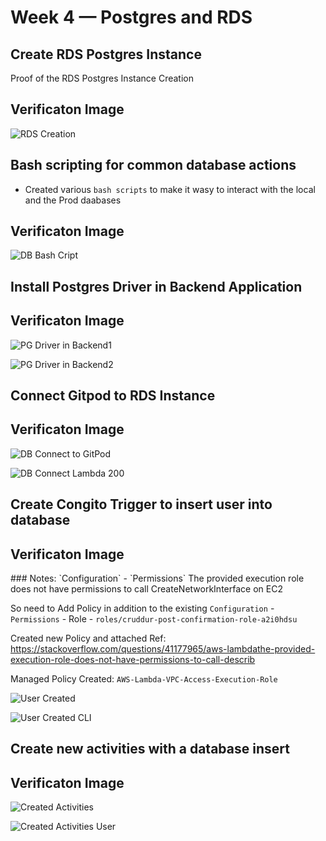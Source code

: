 # Week 4 — Postgres and RDS

## Create RDS Postgres Instance 

Proof of the RDS Postgres Instance Creation 

## Verificaton Image

![RDS Creation](assets/week-4/week4-rds-created-stopped.png)

</hr>

## Bash scripting for common database actions
- Created various `bash scripts` to make it wasy to interact with the local and the Prod daabases
## Verificaton Image

![DB Bash Cript](assets/week-4/week4-common-db-bash-commands.png)

</hr>

## Install Postgres Driver in Backend Application
## Verificaton Image

![PG Driver in Backend1](assets/week-4/week4-Postgres-Driver-in-Backend-1.png)

![PG Driver in Backend2](assets/week-4/week4-Postgres-Driver-in-Backend-2.png)

</hr>


## Connect Gitpod to RDS Instance
## Verificaton Image

![DB Connect to GitPod](assets/week-4/week4-postgres-Connect-RDS-with-Gitpod-final.png)

![DB Connect Lambda 200](assets/week-4/week4-schema-loaded-on-prod-before-labmda-200.png)

</hr>


## Create Congito Trigger to insert user into database
## Verificaton Image

</hr>
### Notes: 
`Configuration` -  `Permissions`
The provided execution role does not have permissions to call CreateNetworkInterface on EC2

So need to Add Policy in addition to the existing `Configuration` - `Permissions` - Role - `roles/cruddur-post-confirmation-role-a2i0hdsu`

Created new Policy and attached 
Ref: https://stackoverflow.com/questions/41177965/aws-lambdathe-provided-execution-role-does-not-have-permissions-to-call-describ

Managed Policy Created: `AWS-Lambda-VPC-Access-Execution-Role`
</hr>

![User Created](assets/week-4/week4-post-cofirmation-lambda-User-Created.png)


![User Created CLI](assets/week-4/week4-post-cofirmation-lambda-User-Created-x-on.png)


</hr>


## Create new activities with a database insert
## Verificaton Image

![Created Activities](assets/week-4/week4-activities-created.png)


![Created Activities User](assets/week-4/week4-activities-created-user.png)
</hr>


